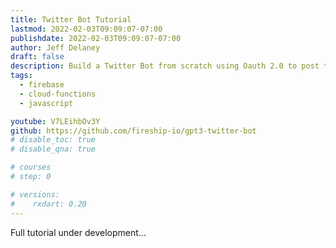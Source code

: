 ```yaml
---
title: Twitter Bot Tutorial
lastmod: 2022-02-03T09:09:07-07:00
publishdate: 2022-02-03T09:09:07-07:00
author: Jeff Delaney
draft: false
description: Build a Twitter Bot from scratch using Oauth 2.0 to post tweets on behalf of a user.
tags:
  - firebase
  - cloud-functions
  - javascript

youtube: V7LEihbOv3Y
github: https://github.com/fireship-io/gpt3-twitter-bot
# disable_toc: true
# disable_qna: true

# courses
# step: 0

# versions:
#    rxdart: 0.20
---
```


Full tutorial under development...
